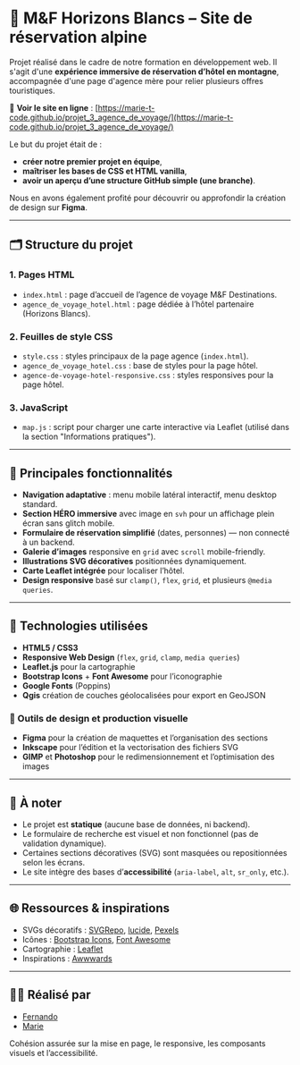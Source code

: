 # 🌄 M&F Horizons Blancs – Site de réservation alpine

Projet réalisé dans le cadre de notre formation en développement web. Il s'agit d'une **expérience immersive de réservation d’hôtel en montagne**, accompagnée d'une page d'agence mère pour relier plusieurs offres touristiques.

🔗 **Voir le site en ligne** : [https://marie-t-code.github.io/projet_3_agence_de_voyage/](https://marie-t-code.github.io/projet_3_agence_de_voyage/)

Le but du projet était de :
- **créer notre premier projet en équipe**,
- **maîtriser les bases de CSS et HTML vanilla**,
- **avoir un aperçu d’une structure GitHub simple (une branche)**.

Nous en avons également profité pour découvrir ou approfondir la création de design sur **Figma**.

---

## 🗂 Structure du projet

### 1. Pages HTML

- `index.html` : page d’accueil de l’agence de voyage M&F Destinations.
- `agence_de_voyage_hotel.html` : page dédiée à l’hôtel partenaire (Horizons Blancs).

### 2. Feuilles de style CSS

- `style.css` : styles principaux de la page agence (`index.html`).
- `agence_de_voyage_hotel.css` : base de styles pour la page hôtel.
- `agence-de-voyage-hotel-responsive.css` : styles responsives pour la page hôtel.

### 3. JavaScript

- `map.js` : script pour charger une carte interactive via Leaflet (utilisé dans la section "Informations pratiques").

---

## 🎨 Principales fonctionnalités

- **Navigation adaptative** : menu mobile latéral interactif, menu desktop standard.
- **Section HÉRO immersive** avec image en `svh` pour un affichage plein écran sans glitch mobile.
- **Formulaire de réservation simplifié** (dates, personnes) — non connecté à un backend.
- **Galerie d’images** responsive en `grid` avec `scroll` mobile-friendly.
- **Illustrations SVG décoratives** positionnées dynamiquement.
- **Carte Leaflet intégrée** pour localiser l’hôtel.
- **Design responsive** basé sur `clamp()`, `flex`, `grid`, et plusieurs `@media queries`.

---

## 📐 Technologies utilisées

- **HTML5 / CSS3**
- **Responsive Web Design** (`flex`, `grid`, `clamp`, `media queries`)
- **Leaflet.js** pour la cartographie
- **Bootstrap Icons** + **Font Awesome** pour l’iconographie
- **Google Fonts** (Poppins)
- **Qgis** création de couches géolocalisées pour export en GeoJSON

### 🎨 Outils de design et production visuelle

- **Figma** pour la création de maquettes et l’organisation des sections
- **Inkscape** pour l’édition et la vectorisation des fichiers SVG
- **GIMP** et **Photoshop** pour le redimensionnement et l’optimisation des images

---

## 🔧 À noter

- Le projet est **statique** (aucune base de données, ni backend).
- Le formulaire de recherche est visuel et non fonctionnel (pas de validation dynamique).
- Certaines sections décoratives (SVG) sont masquées ou repositionnées selon les écrans.
- Le site intègre des bases d’**accessibilité** (`aria-label`, `alt`, `sr_only`, etc.).

---

## 🌐 Ressources & inspirations

- SVGs décoratifs : [SVGRepo](https://www.svgrepo.com), [lucide](https://lucide.de), [Pexels](https://www.pexels.com)
- Icônes : [Bootstrap Icons](https://icons.getbootstrap.com), [Font Awesome](https://fontawesome.com)
- Cartographie : [Leaflet](https://leafletjs.com/)
- Inspirations : [Awwwards](https://www.awwwards.com)

---

## 🧑‍💻 Réalisé par

- [Fernando](https://github.com/fernando-DEVWEB)
- [Marie](https://github.com/Marie-T-code)

Cohésion assurée sur la mise en page, le responsive, les composants visuels et l’accessibilité.